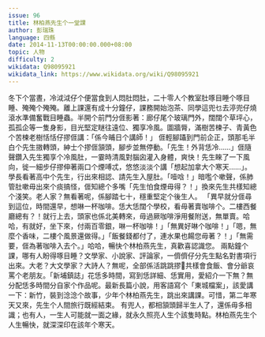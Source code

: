 ```yaml
---
issue: 96
title: 林柏燕先生个一堂課
author: 彭瑞珠
language: 四縣
date: 2014-11-13T00:00:00.000+08:00
topic: 人物
difficulty: 2
wikidata: Q98095921
wikidata_link: https://www.wikidata.org/wiki/Q98095921
---
```

冬下个當晝，冷泧泧仔个便當食到人悶肚悶肚，二十零人个教室肚啄目睡个啄目睡、殗殗个殗殗。離上課還有成十分鐘仔，課務開始泡茶、同學這兜乜去渟兜仔燒滾水準備奮戰目睡蟲。半開个前門分𠊎影著：廊仔尾个玻璃門外，闊闊个草坪心，孤孤企等一隻身影，目光堅定瞇往遠位、獨享冷風。圖牆脣，滿樹苦楝子、青黃色个苦楝老樹恬恬仔摎𠊎講：「係今晡日个講師！」
𠊎輕腳躡到門前企正，頭那毛半白个先生𢳆轉頭，紳士个摎𠊎頷頭，腳步並無停動。「先生！外背恁冷……」𠊎隨聲鑽入先生獨享个冷風肚，一霎時清風對腦囟灌入身體，爽快！先生睞了一下風向，徙一細步仔摎伸著兩口个煙㗘忒，悠悠淡淡个講「想起加拿大个寒天……」。學長看著高中个先生，行出來相認、請先生入屋肚。「噎唅！」暗嚂个嗽聲，係肺管肚嗽毋出來个痰搞怪，𠊎知總个多嘴「先生怕食煙毋得？！」換來先生共樣知總个淺笑。老人家？無看著呢，係腳踏七十，穩重堅定个後生人。
「異早就分𠊎尋到這位，時間還早，想啉一杯咖啡。恁大恁闊个學校，看毋著賣咖啡个。二樓西餐廳總有？！就行上去，頭家也係北美轉來，毋過厥咖啡淨用餐附送，無單賣。哈哈，有就好，坐下來，付兩百零銀，啉一杯咖啡！」「無異好啉个咖啡！」「嗯，無麼个香味，二樓个風景還做得。」「飯餐錢都付了，連水果也餳您毋著？！」「無需要，𠊎為著咖啡入去个。」哈哈，暢快个林柏燕先生，真歡喜認識您。
兩點鐘个課，哪有人盼得啄目睡？文學家、小說家、評論家，一儕儕仔分先生點名對書項行出來。大老？大文學家？大詩人？無呢，全部係活跳跳摎𫣆共樣會食飯、會分爺哀罵个老朋友。「新埔鎮誌」花恁多時間，寫到恁詳細、恁實用，愛紹介一下無？無分配恁多時間分自家个作品呢。最新長篇小說，用客語寫个「東城檔案」，該愛講一下：新竹，裝到淰淰个故事，少年个林柏燕先生，跳出來講課。可惜，第二年寒天又來，先生个人間旅行既經結束。
有兜人，都相頷頭歸半生人了，還係毋多相識；也有人，一生人可能就一面之緣，就永久照亮人生个該隻時點。林柏燕先生个人生暢快，就深深印在該年个寒天。